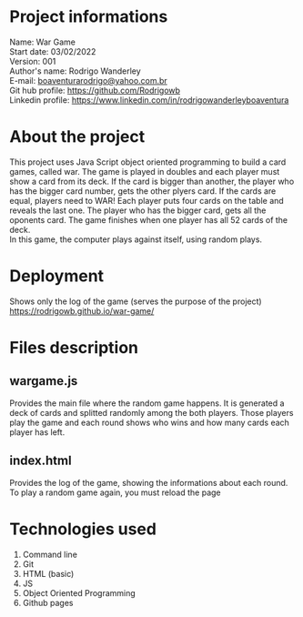 # Project informations
Name: War Game <br />
Start date: 03/02/2022 <br />
Version: 001 <br />
Author's name: Rodrigo Wanderley <br />
E-mail: <boaventurarodrigo@yahoo.com.br> <br />
Git hub profile: <https://github.com/Rodrigowb> <br />
Linkedin profile: <https://www.linkedin.com/in/rodrigowanderleyboaventura> <br />
# About the project
This project uses Java Script object oriented programming to build a card games, called war. The game is played in doubles and each player must show a card from its deck. If the card is bigger than another, the player who has the bigger card number, gets the other plyers card. If the cards are equal, players need to WAR! Each player puts four cards on the table and reveals the last one. The player who has the bigger card, gets all the oponents card. The game finishes when one player has all 52 cards of the deck. <br />
In this game, the computer plays against itself, using random plays.
# Deployment
Shows only the log of the game (serves the purpose of the project)
<https://rodrigowb.github.io/war-game/>
# Files description
## wargame.js
Provides the main file where the random game happens. It is generated a deck of cards and splitted randomly among the both players. Those players play the game and each round shows who wins and how many cards each player has left.
## index.html
Provides the log of the game, showing the informations about each round. To play a random game again, you must reload the page
# Technologies used
1. Command line
2. Git
3. HTML (basic)
5. JS
6. Object Oriented Programming 
7. Github pages
